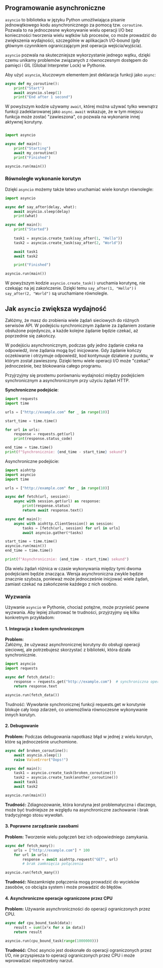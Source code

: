 ## Programowanie asynchroniczne

`asyncio` to biblioteka w języku Python umożliwiająca pisanie jednowątkowego kodu asynchronicznego za pomocą tzw. `coroutine`. Pozwala to na jednoczesne wykonywanie wielu operacji I/O bez konieczności tworzenia wielu wątków lub procesów, co może prowadzić do zwiększenia wydajności, szczególnie w aplikacjach I/O-bound (gdy głównym czynnikiem ograniczającym jest operacja wejścia/wyjścia).

`asyncio` pozwala na skuteczniejsze wykorzystanie jednego wątku, dzięki czemu unikamy problemów związanych z równoczesnym dostępem do pamięci i GIL (Global Interpreter Lock) w Pythonie.

Aby użyć `asyncio`, kluczowym elementem jest deklaracja funkcji jako `async`:

```python
async def my_coroutine():
    print("Start")
    await asyncio.sleep(1)
    print("End after 1 second")
```

W powyższym kodzie używamy `await`, której można używać tylko wewnątrz funkcji zadeklarowanej jako `async`. `await` wskazuje, że w tym miejscu funkcja może zostać "zawieszona", co pozwala na wykonanie innej aktywnej korutyny.

```python

import asyncio

async def main():
    print("Starting")
    await my_coroutine()
    print("Finished")

asyncio.run(main())
```

### Równoległe wykonanie korutyn

Dzięki `asyncio` możemy także łatwo uruchamiać wiele korutyn równolegle:

```python
import asyncio

async def say_after(delay, what):
    await asyncio.sleep(delay)
    print(what)

async def main():
    print("Started")
    
    task1 = asyncio.create_task(say_after(1, "Hello"))
    task2 = asyncio.create_task(say_after(2, "World"))

    await task1
    await task2

    print("Finished")

asyncio.run(main())
```

W powyższym kodzie `asyncio.create_task()` uruchamia korutynę, nie czekając na jej zakończenie. Dzięki temu `say_after(1, "Hello")` i `say_after(2, "World")` są uruchamiane równolegle.

## Jak `asyncio` zwiększa wydajność

Załóżmy, że masz do zrobienia wiele żądań sieciowych do różnych serwisów API. W podejściu synchronicznym żądanie za żądaniem zostanie obsłużone pojedynczo, a każde kolejne żądanie będzie czekać, aż poprzednie się zakończy.

W podejściu asynchronicznym, podczas gdy jedno żądanie czeka na odpowiedź, inne żądania mogą być inicjowane. Gdy żądanie kończy oczekiwanie i otrzymuje odpowiedź, kod kontynuuje działanie z punktu, w którym został zawieszony. Dzięki temu wiele operacji I/O może "czekać" jednocześnie, bez blokowania całego programu.

Przyjrzyjmy się prostemu porównaniu wydajności między podejściem synchronicznym a asynchronicznym przy użyciu żądań HTTP.

**Synchroniczne podejście**:

```python
import requests
import time

urls = ["http://example.com" for _ in range(10)]

start_time = time.time()

for url in urls:
    response = requests.get(url)
    print(response.status_code)

end_time = time.time()
print(f"Synchronicznie: {end_time - start_time} sekund")
```

Asynchroniczne podejście:

```python
import aiohttp
import asyncio
import time

urls = ["http://example.com" for _ in range(10)]

async def fetch(url, session):
    async with session.get(url) as response:
        print(response.status)
        return await response.text()

async def main():
    async with aiohttp.ClientSession() as session:
        tasks = [fetch(url, session) for url in urls]
        await asyncio.gather(*tasks)

start_time = time.time()
asyncio.run(main())
end_time = time.time()

print(f"Asynchronicznie: {end_time - start_time} sekund")
```

Dla wielu żądań różnica w czasie wykonywania między tymi dwoma podejściami będzie znacząca. Wersja asynchroniczna zwykle będzie znacznie szybsza, ponieważ może jednocześnie inicjować wiele żądań, zamiast czekać na zakończenie każdego z nich osobno.

### Wyzwania 

Używanie `asyncio` w Pythonie, chociaż potężne, może przynieść pewne wyzwania. Aby lepiej zilustrować te trudności, przyjrzyjmy się kilku konkretnym przykładom:

#### 1. Integracja z kodem synchronicznym

**Problem:**  
Załóżmy, że używasz asynchronicznej korutyny do obsługi operacji sieciowej, ale potrzebujesz skorzystać z biblioteki, która działa synchronicznie.

```python
import asyncio
import requests

async def fetch_data():
    response = requests.get("http://example.com")  # synchroniczna operacja
    return response.text

asyncio.run(fetch_data())
```

Trudność:
Wywołanie synchronicznej funkcji requests.get w korutynie blokuje cały loop zdarzeń, co uniemożliwia równoczesne wykonywanie innych korutyn.

#### 2. Debugowanie

**Problem:**
Podczas debugowania napotkasz błąd w jednej z wielu korutyn, które są jednocześnie uruchomione.

```python
async def broken_coroutine():
    await asyncio.sleep(1)
    raise ValueError("Oops!")

async def main():
    task1 = asyncio.create_task(broken_coroutine())
    task2 = asyncio.create_task(another_coroutine())
    await task1
    await task2

asyncio.run(main())
```

**Trudność:**
Zdiagnozowanie, która korutyna jest problematyczna i dlaczego, może być trudniejsze ze względu na asynchroniczne zachowanie i brak tradycyjnego stosu wywołań.

#### 3. Poprawne zarządzanie zasobami

**Problem:**
Tworzenie wielu połączeń bez ich odpowiedniego zamykania.

```python
async def fetch_many():
    urls = ["http://example.com"] * 100
    for url in urls:
        response = await aiohttp.request("GET", url)
        # brak zamknięcia połączenia

asyncio.run(fetch_many())
```

**Trudność:**
Niezamknięte połączenia mogą prowadzić do wycieków zasobów, co obciąża system i może prowadzić do błędów.

#### 4. Asynchroniczne operacje ograniczone przez CPU

**Problem:**
Używanie asynchroniczności do operacji ograniczonych przez CPU.

```python
async def cpu_bound_task(data):
    result = sum([x*x for x in data])
    return result

asyncio.run(cpu_bound_task(range(1000000)))
```

**Trudność:**
Choć asyncio jest doskonałe do operacji ograniczonych przez I/O, nie przyspiesza to operacji ograniczonych przez CPU i może wprowadzać niepotrzebny narzut.
